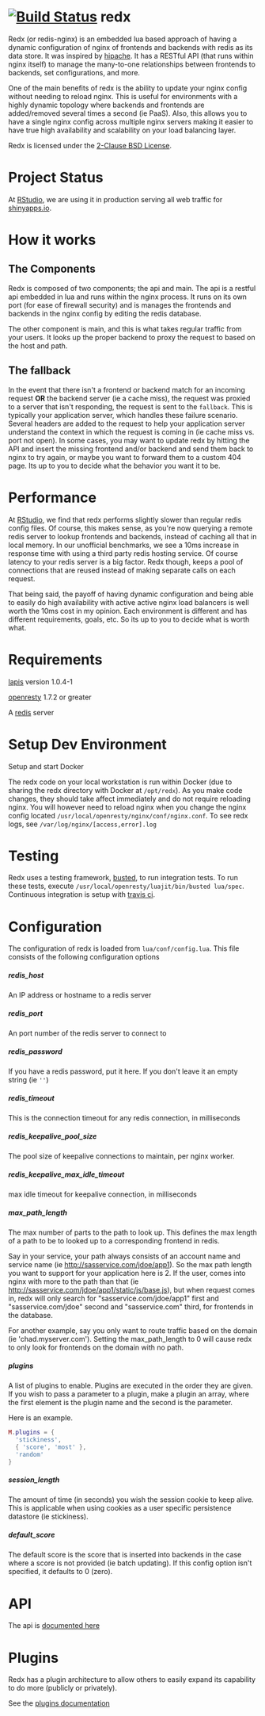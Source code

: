 [![Build Status](https://travis-ci.org/rstudio/redx.svg)](https://travis-ci.org/rstudio/redx)
redx
======

Redx (or redis-nginx) is an embedded lua based approach of having a dynamic configuration of nginx of frontends and
backends with redis as its data store. It was inspired by [hipache](https://github.com/hipache/hipache). It has a
RESTful API (that runs within nginx itself) to manage the many-to-one relationships between frontends to backends, set
configurations, and more.

One of the main benefits of redx is the ability to update your nginx config without needing to reload nginx. This is
useful for environments with a highly dynamic topology where backends and frontends are added/removed several times a
second (ie PaaS). Also, this allows you to have a single nginx config across multiple nginx servers making it easier to 
have true high availability and scalability on your load balancing layer. 

Redx is licensed under the [2-Clause BSD License](https://opensource.org/licenses/BSD-2-Clause).

Project Status
==============

At [RStudio](http://www.rstudio.com/), we are using it in production serving all web traffic for
[shinyapps.io](https://www.shinyapps.io/).

How it works
============

## The Components
Redx is composed of two components; the api and main. The api is a restful api embedded in lua and runs within the nginx
process. It runs on its own port (for ease of firewall security) and is manages the frontends and backends in the nginx
config by editing the redis database.

The other component is main, and this is what takes regular traffic from your users. It looks up the proper backend to
 proxy the request to based on the host and path.

## The fallback
In the event that there isn't a frontend or backend match for an incoming request **OR** the backend server
(ie a cache miss), the request was proxied to a server that isn't responding, the request is sent to the `fallback`.
This is typically your application server, which handles these failure scenario. Several headers are added to the
request to help your application server understand the context in which the request is coming in
(ie cache miss vs. port not open). In some cases, you may want to update redx by hitting the API and insert the missing 
frontend and/or backend and send them back to nginx to try again, or maybe you want to forward them to a 
custom 404 page. Its up to you to decide what the behavior you want it to be.

Performance
===========

At [RStudio](http://www.rstudio.com/), we find that redx performs slightly slower than regular redis config files. 
Of course, this makes sense, as you're now querying a remote redis server to lookup frontends and backends, instead of 
caching all that in local memory. In our unofficial benchmarks, we see a 10ms increase in response time with using a 
third party redis hosting service. Of course latency to your redis server is a big factor. Redx though, keeps a pool of 
connections that are reused instead of making separate calls on each request.

That being said, the payoff of having dynamic configuration and being able to easily do high availability with active 
active nginx load balancers is well worth the 10ms cost in my opinion. Each environment is different and has different 
requirements, goals, etc. So its up to you to decide what is worth what.

Requirements
============

[lapis](http://leafo.net/lapis/) version 1.0.4-1

[openresty](http://openresty.org/) 1.7.2 or greater

A [redis](http://redis.io/) server

Setup Dev Environment
=====================

Setup and start Docker

The redx code on your local workstation is run within Docker (due to sharing the redx directory with Docker at 
`/opt/redx`). As you make code changes, they should take affect immediately and do not require reloading nginx. 
You will however need to reload nginx when you change the nginx config located 
`/usr/local/openresty/nginx/conf/nginx.conf`. To see redx logs, see `/var/log/nginx/[access,error].log`

Testing
=======

Redx uses a testing framework, [busted](http://olivinelabs.com/busted/), to run integration tests. To run these tests, 
execute `/usr/local/openresty/luajit/bin/busted lua/spec`. Continuous integration is setup with [travis ci](https://travis-ci.org/rstudio/redx).

Configuration
=============

The configuration of redx is loaded from `lua/conf/config.lua`. This file consists of the following configuration options

##### redis\_host
An IP address or hostname to a redis server

##### redis\_port
An port number of the redis server to connect to

##### redis\_password
If you have a redis password, put it here. If you don't leave it an empty string (ie `''`)

##### redis\_timeout
This is the connection timeout for any redis connection, in milliseconds

##### redis\_keepalive\_pool\_size
The pool size of keepalive connections to maintain, per nginx worker.

##### redis\_keepalive\_max\_idle\_timeout
max idle timeout for keepalive connection, in milliseconds

##### max\_path\_length
The max number of parts to the path to look up. This defines the max length of a path to be to looked up to a 
corresponding frontend in redis.

Say in your service, your path always consists of an account name and service name (ie http://sasservice.com/jdoe/app1). 
So the max path length you want to support for your application here is 2. If the user, comes into nginx with more to 
the path than that (ie http://sasservice.com/jdoe/app1/static/js/base.js), but when request comes in, redx will only 
search for "sasservice.com/jdoe/app1" first and "sasservice.com/jdoe" second and "sasservice.com" third, for frontends 
in the database.

For another example, say you only want to route traffic based on the domain (ie 'chad.myserver.com'). Setting the 
max\_path\_length to 0 will cause redx to only look for frontends on the domain with no path.

##### plugins
A list of plugins to enable. Plugins are executed in the order they are given. If you wish to pass a parameter to a 
plugin, make a plugin an array, where the first element is the plugin name and the second is the parameter. 

Here is an example.
```lua
M.plugins = {
  'stickiness',
  { 'score', 'most' },
  'random'
}
```

##### session\_length
The amount of time (in seconds) you wish the session cookie to keep alive. This is applicable when using cookies as a 
user specific persistence datastore (ie stickiness).

##### default\_score
The default score is the score that is inserted into backends in the case where a score is not provided 
(ie batch updating). If this config option isn't specified, it defaults to 0 (zero).

API
===

The api is [documented here](https://github.com/rstudio/redx/blob/master/docs/api.md)

Plugins
=======

Redx has a plugin architecture to allow others to easily expand its capability to do more (publicly or privately).

See the [plugins documentation](https://github.com/rstudio/redx/blob/master/docs/plugins.md)
